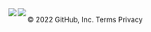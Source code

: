 <img align="left" src="https://github-readme-stats.vercel.app/api/?username=fileagent"/>
<img align="left" src="https://github-readme-stats.vercel.app/api/?username=fileagent"/>

<!--
**fileagent/faked** is a ✨ _special_ ✨ repository because its `README.md` (this file) appears on your GitHub profile.
Here are some ideas to get you started:
- 🔭 I’m currently working on ...
- 🌱 I’m currently learning ...
- 👯 I’m looking to collaborate on ...
- 🤔 I’m looking for help with ...
- 💬 Ask me about ...
- 📫 How to reach me: ...
- 😄 Pronouns: ...
- ⚡ Fun fact: ...
-->
© 2022 GitHub, Inc.
Terms
Privacy
